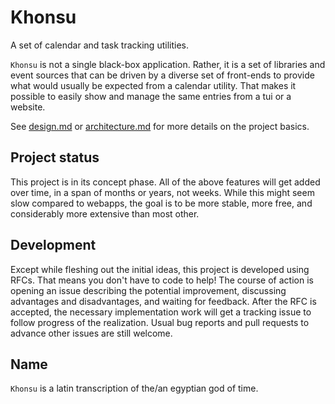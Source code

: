 # Khonsu

A set of calendar and task tracking utilities.

`Khonsu` is not a single black-box application. Rather, it is a set of libraries
and event sources that can be driven by a diverse set of front-ends to provide
what would usually be expected from a calendar utility. That makes it possible
to easily show and manage the same entries from a tui or a website.

See [design.md](doc/design.md) or [architecture.md](doc/architecture.md) for
more details on the project basics.

## Project status

This project is in its concept phase. All of the above features will get added
over time, in a span of months or years, not weeks. While this might seem slow
compared to webapps, the goal is to be more stable, more free, and considerably
more extensive than most other.

## Development

Except while fleshing out the initial ideas, this project is developed using
RFCs. That means you don't have to code to help! The course of action is opening
an issue describing the potential improvement, discussing advantages and
disadvantages, and waiting for feedback. After the RFC is accepted, the
necessary implementation work will get a tracking issue to follow progress of
the realization. Usual bug reports and pull requests to advance other issues are
still welcome.

## Name

`Khonsu` is a latin transcription of the/an egyptian god of time.
